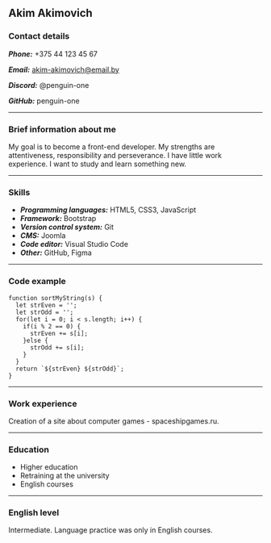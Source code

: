 ## Akim Akimovich

### Contact details

***Phone:*** +375 44 123 45 67

***Email:*** akim-akimovich@email.by

***Discord:*** @penguin-one

***GitHub:*** penguin-one

***

### Brief information about me
My goal is to become a front-end developer. My strengths are attentiveness, responsibility and perseverance. I have little work experience. I want to study and learn something new.

***

### Skills
- ***Programming languages:*** HTML5, CSS3, JavaScript
- ***Framework:*** Bootstrap
- ***Version control system:*** Git
- ***CMS:*** Joomla
- ***Code editor:*** Visual Studio Code
- ***Other:*** GitHub, Figma

***

### Code example
```
function sortMyString(s) {
  let strEven = '';
  let strOdd = '';
  for(let i = 0; i < s.length; i++) {
    if(i % 2 == 0) {
      strEven += s[i];
    }else {
      strOdd += s[i];
    }
  }
  return `${strEven} ${strOdd}`;
}
```

***

### Work experience
Creation of a site about computer games - spaceshipgames.ru.

***

### Education
- Higher education
- Retraining at the university
- English courses

***

### English level
Intermediate. Language practice was only in English courses.